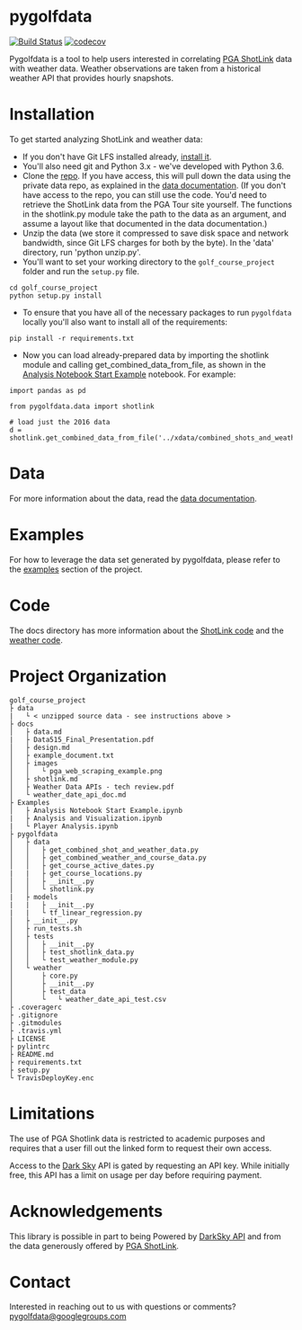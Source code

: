 # pygolfdata
[![Build
Status](https://travis-ci.org/awfuldynne/golf_course_project.svg?branch=master)](https://travis-ci.org/awfuldynne/golf_course_project)
[![codecov](https://codecov.io/gh/awfuldynne/golf_course_project/branch/master/graph/badge.svg)](https://codecov.io/gh/awfuldynne/golf_course_project)

Pygolfdata is a tool to help users interested in correlating [PGA ShotLink](https://www.pgatour.com/stats/shotlinkintelligence/overview.html) data with weather data. Weather observations are taken from a historical weather API that provides hourly snapshots.

# Installation

To get started analyzing ShotLink and weather data:
- If you don't have Git LFS installed already, [install it](https://git-lfs.github.com). 
- You'll also need git and Python 3.x - we've developed with Python 3.6.
- Clone the [repo](https://github.com/awfuldynne/golf_course_project). If you have access, this will pull down the data using the private data repo, as explained in the [data documentation](docs/data.md). (If you don't have access to the repo, you can still use the code. You'd need to retrieve the ShotLink data from the PGA Tour site yourself. The functions in the shotlink.py module take the path to the data as an argument, and assume a layout like that documented in the data documentation.)
- Unzip the data (we store it compressed to save disk space and network bandwidth, since Git LFS charges for both by the byte). In the 'data' directory, run 'python unzip.py'.
- You'll want to set your working directory to the `golf_course_project` folder and run the `setup.py` file.
```
cd golf_course_project
python setup.py install
```
- To ensure that you have all of the necessary packages to run `pygolfdata` locally you'll also want to install all of the requirements:
```
pip install -r requirements.txt
```
- Now you can load already-prepared data by importing the shotlink module and calling get_combined_data_from_file, as shown in the [Analysis Notebook Start Example](https://github.com/awfuldynne/golf_course_project/blob/master/Examples/Analysis%20Notebook%20Start%20Example.ipynb) notebook. For example:
```
import pandas as pd

from pygolfdata.data import shotlink

# load just the 2016 data
d = shotlink.get_combined_data_from_file('../xdata/combined_shots_and_weather_2016_2016.csv')
```

# Data
For more information about the data, read the [data documentation](docs/data.md).

# Examples
For how to leverage the data set generated by pygolfdata, please refer to the [examples](https://github.com/awfuldynne/golf_course_project/tree/master/Examples) section of the project.

# Code
The docs directory has more information about the [ShotLink code](docs/shotlink.md) and the [weather code](docs/weather_date_api_doc.md). 

# Project Organization
```
golf_course_project
├ data
|   └ < unzipped source data - see instructions above >
├ docs
│   ├ data.md
|   ├ Data515_Final_Presentation.pdf
│   ├ design.md
│   ├ example_document.txt
│   ├ images
│   │   └ pga_web_scraping_example.png
│   ├ shotlink.md
│   ├ Weather Data APIs - tech review.pdf
│   └ weather_date_api_doc.md
├ Examples
│   ├ Analysis Notebook Start Example.ipynb
|   ├ Analysis and Visualization.ipynb
|   └ Player Analysis.ipynb
├ pygolfdata
│   ├ data
│   │   ├ get_combined_shot_and_weather_data.py
│   │   ├ get_combined_weather_and_course_data.py
│   │   ├ get_course_active_dates.py
|   |   ├ get_course_locations.py
│   │   ├ __init__.py
│   │   └ shotlink.py
|   ├ models
|   |   ├ __init__.py
|   |   └ tf_linear_regression.py
│   ├ __init__.py
│   ├ run_tests.sh
│   ├ tests
│   │   ├ __init__.py
│   │   ├ test_shotlink_data.py
│   │   └ test_weather_module.py
│   └ weather
│       ├ core.py
│       ├ __init__.py
│       ├ test_data
│       └   └ weather_date_api_test.csv
├ .coveragerc
├ .gitignore
├ .gitmodules
├ .travis.yml
├ LICENSE
├ pylintrc
├ README.md
├ requirements.txt
├ setup.py
└ TravisDeployKey.enc
```
# Limitations
The use of PGA Shotlink data is restricted to academic purposes and requires that a user fill out the linked form to request their own access.

Access to the [Dark Sky](https://darksky.net/dev) API is gated by requesting an API key. While initially free, this API has a limit on usage per day before requiring payment.

# Acknowledgements
This library is possible in part to being Powered by [DarkSky API](https://darksky.net/poweredby/) and from the data generously offered by [PGA ShotLink](https://www.pgatour.com/stats/shotlinkintelligence/overview.html).

# Contact
Interested in reaching out to us with questions or comments? pygolfdata@googlegroups.com
